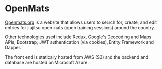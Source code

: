 # OpenMats

[Openmats.org](https://www.openmats.org) is a website that allows users to search for, create, and edit entries for jiujitsu open mats (open training sessions) around the country.

Other technologies used include Redux, Google's Geocoding and Maps APIs, Bootstrap, JWT authentication (via cookies), Entity Framework and Dapper.

The front end is statically hosted from AWS (S3) and the backend and database are hosted on Microsoft Azure.
